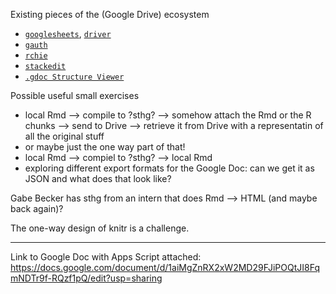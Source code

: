 Existing pieces of the (Google Drive) ecosystem

  * [`googlesheets`](https://github.com/jennybc/googlesheets), [`driver`](https://github.com/noamross/driver)
  * [`gauth`](https://github.com/ropenscilabs/gauth)
  * [`rchie`](https://github.com/ropensci/rchie)
  * [`stackedit`](https://stackedit.io/editor)
  * [`.gdoc Structure Viewer`](http://www.lorut.no/apps/gdoc-structure-viewer)


Possible useful small exercises

  * local Rmd --> compile to ?sthg? --> somehow attach the Rmd or the R chunks --> send to Drive --> retrieve it from Drive with a representatin of all the original stuff
  * or maybe just the one way part of that!
  * local Rmd --> compiel to ?sthg? --> local Rmd
  * exploring different export formats for the Google Doc: can we get it as JSON and what does that look like?
  
Gabe Becker has sthg from an intern that does Rmd --> HTML (and maybe back again)?

The one-way design of knitr is a challenge.


----

Link to Google Doc with Apps Script attached: https://docs.google.com/document/d/1aiMgZnRX2xW2MD29FJiPOQtJI8FqmNDTr9f-RQzf1pQ/edit?usp=sharing
